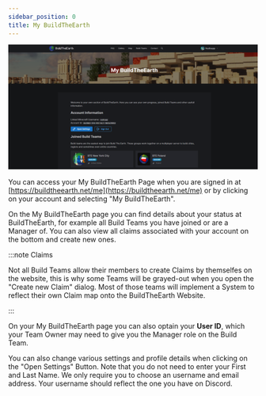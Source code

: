 ```yaml
---
sidebar_position: 0
title: My BuildTheEarth
---
```

![Alt text](beta.buildtheearth.net_me.png)

You can access your My BuildTheEarth Page when you are signed in at [https://buildtheearth.net/me](https://buildtheearth.net/me) or by clicking on your account and selecting "My BuildTheEarth".

On the My BuildTheEarth page you can find details about your status at BuildTheEarth, for example all Build Teams you have joined or are a Manager of. You can also view all claims associated with your account on the bottom and create new ones.

:::note Claims

Not all Build Teams allow their members to create Claims by themselfes on the website, this is why some Teams will be grayed-out when you open the "Create new Claim" dialog. Most of those teams will implement a System to reflect their own Claim map onto the BuildTheEarth Website.

:::

On your My BuildTheEarth page you can also optain your **User ID**, which your Team Owner may need to give you the Manager role on the Build Team.

You can also change various settings and profile details when clicking on the "Open Settings" Button. Note that you do not need to enter your First and Last Name. We only require you to choose an username and email address. Your username should reflect the one you have on Discord.